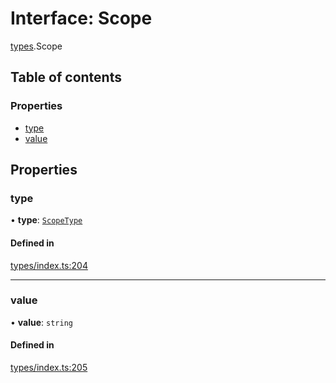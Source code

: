 # Interface: Scope

[types](../wiki/types).Scope

## Table of contents

### Properties

- [type](../wiki/types.Scope#type)
- [value](../wiki/types.Scope#value)

## Properties

### type

• **type**: [`ScopeType`](../wiki/types.ScopeType)

#### Defined in

[types/index.ts:204](https://github.com/PolymeshAssociation/polymesh-sdk/blob/2d3ac2ae/src/types/index.ts#L204)

___

### value

• **value**: `string`

#### Defined in

[types/index.ts:205](https://github.com/PolymeshAssociation/polymesh-sdk/blob/2d3ac2ae/src/types/index.ts#L205)
